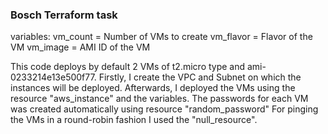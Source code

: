 ### Bosch Terraform task
variables:
vm_count = Number of VMs to create
vm_flavor = Flavor of the VM
vm_image = AMI ID of the VM

This code deploys by default 2 VMs of t2.micro type and ami-0233214e13e500f77.
Firstly, I create the VPC and Subnet on which the instances will be deployed. Afterwards, I deployed the VMs using the resource "aws_instance" and the variables. 
The passwords for each VM was created automatically using resource "random_password"
For pinging the VMs in a round-robin fashion I used the "null_resource". 